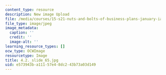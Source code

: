 ```yaml
---
content_type: resource
description: New image Upload
file: /media/courses/15-s21-nuts-and-bolts-of-business-plans-january-iap-2014/e573943ba11157e48dc243b73a03d149_4.2._slide_65.jpg
file_type: image/jpeg
image_metadata:
  caption: ''
  credit: ''
  image-alt: ''
learning_resource_types: []
ocw_type: OCWImage
resourcetype: Image
title: 4.2._slide_65.jpg
uid: e573943b-a111-57e4-8dc2-43b73a03d149
---
```

